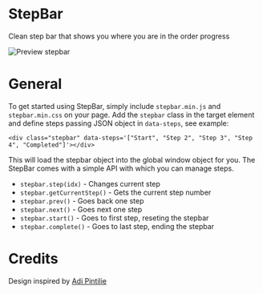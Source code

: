 StepBar
=======

Clean step bar that shows you where you are in the order progress

![Preview stepbar](http://andersonba.com/stepbar/stepbar.jpg)

General
=======
To get started using StepBar, simply include ```stepbar.min.js``` and ```stepbar.min.css``` on your page. Add the ```stepbar``` class in the target element and define steps passing JSON object in ```data-steps```, see example:

    <div class="stepbar" data-steps='["Start", "Step 2", "Step 3", "Step 4", "Completed"]'></div>
    
This will load the stepbar object into the global window object for you. The StepBar comes with a simple API with which you can manage steps.

- ```stepbar.step(idx)``` - Changes current step
- ```stepbar.getCurrentStep()``` - Gets the current step number
- ```stepbar.prev()``` - Goes back one step
- ```stepbar.next()``` - Goes next one step
- ```stepbar.start()``` - Goes to first step, reseting the stepbar
- ```stepbar.complete()``` - Goes to last step, ending the stepbar


Credits
=======
Design inspired by [Adi Pintilie](http://dribbble.com/shots/716707-Progress-bar?list=show&tag=order_steps)